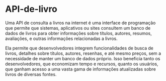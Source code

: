 # API-de-livro
Uma API de consulta a livros na internet é uma interface de programação que permite que sistemas, aplicativos ou sites consultem um banco de dados de livros para obter informações sobre títulos, autores, resumos, avaliações, e outras informações relacionadas a livros.

Ela permite que desenvolvedores integrem funcionalidades de busca de livros, detalhes sobre títulos, autores, resenhas, e até mesmo preços, sem a necessidade de manter um banco de dados próprio. Isso beneficia tanto os desenvolvedores, que economizam tempo e recursos, quanto os usuários, que ganham acesso a uma vasta gama de informações atualizadas sobre livros de diversas fontes.
